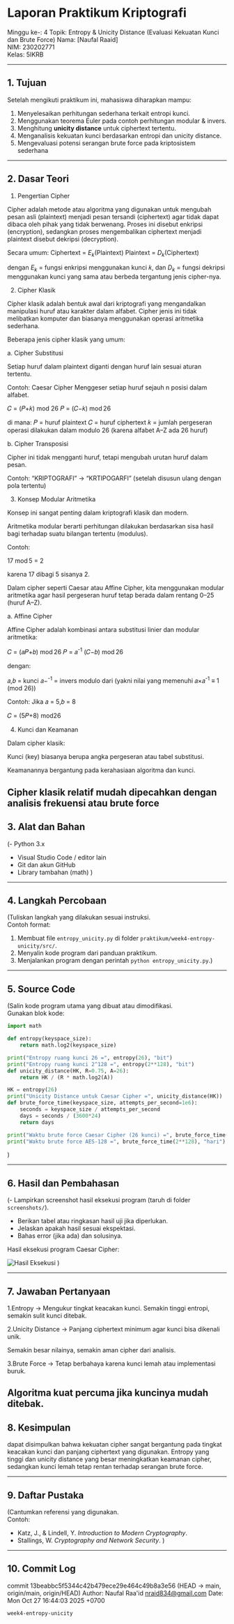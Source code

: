 # Laporan Praktikum Kriptografi
Minggu ke-: 4
Topik: Entropy & Unicity Distance (Evaluasi Kekuatan Kunci dan Brute Force) 
Nama: [Naufal Raaid]  
NIM: 230202771  
Kelas: 5IKRB 

---

## 1. Tujuan
Setelah mengikuti praktikum ini, mahasiswa diharapkan mampu:  
1. Menyelesaikan perhitungan sederhana terkait entropi kunci.  
2. Menggunakan teorema Euler pada contoh perhitungan modular & invers.  
3. Menghitung **unicity distance** untuk ciphertext tertentu.  
4. Menganalisis kekuatan kunci berdasarkan entropi dan unicity distance.  
5. Mengevaluasi potensi serangan brute force pada kriptosistem sederhana

---

## 2. Dasar Teori
1. Pengertian Cipher

Cipher adalah metode atau algoritma yang digunakan untuk mengubah pesan asli (plaintext) menjadi pesan tersandi (ciphertext) agar tidak dapat dibaca oleh pihak yang tidak berwenang.
Proses ini disebut enkripsi (encryption), sedangkan proses mengembalikan ciphertext menjadi plaintext disebut dekripsi (decryption).

Secara umum: Ciphertext = $E_k(\text{Plaintext})$ Plaintext = $D_k(\text{Ciphertext})$ 

dengan $E_k$ = fungsi enkripsi menggunakan kunci 𝑘, dan $D_k$ = fungsi dekripsi menggunakan kunci yang sama atau berbeda tergantung jenis cipher-nya.

2. Cipher Klasik

Cipher klasik adalah bentuk awal dari kriptografi yang mengandalkan manipulasi huruf atau karakter dalam alfabet. Cipher jenis ini tidak melibatkan komputer dan biasanya menggunakan operasi aritmetika sederhana.

Beberapa jenis cipher klasik yang umum:

a. Cipher Substitusi

Setiap huruf dalam plaintext diganti dengan huruf lain sesuai aturan tertentu.

Contoh: Caesar Cipher
Menggeser setiap huruf sejauh n posisi dalam alfabet.

𝐶 = (𝑃+𝑘) mod 26
𝑃 = (𝐶−𝑘) mod 26

di mana:
𝑃 = huruf plaintext
𝐶 = huruf ciphertext
𝑘 = jumlah pergeseran
operasi dilakukan dalam modulo 26 (karena alfabet A–Z ada 26 huruf)

b. Cipher Transposisi

Cipher ini tidak mengganti huruf, tetapi mengubah urutan huruf dalam pesan.

Contoh: “KRIPTOGRAFI” → “KRTIPOGARFI” (setelah disusun ulang dengan pola tertentu)

3. Konsep Modular Aritmetika

Konsep ini sangat penting dalam kriptografi klasik dan modern.

Aritmetika modular berarti perhitungan dilakukan berdasarkan sisa hasil bagi terhadap suatu bilangan tertentu (modulus).

Contoh:

17 mod 5 = 2

karena 17 dibagi 5 sisanya 2.

Dalam cipher seperti Caesar atau Affine Cipher, kita menggunakan modular aritmetika agar hasil pergeseran huruf tetap berada dalam rentang 0–25 (huruf A–Z).

a. Affine Cipher

Affine Cipher adalah kombinasi antara substitusi linier dan modular aritmetika:

𝐶 = (𝑎𝑃+𝑏) mod 26
𝑃 = 𝑎<sup>-1</sup> (𝐶−𝑏) mod 26

dengan:

𝑎,𝑏 = kunci
𝑎−<sup>-1</sup> = invers modulo dari 
(yakni nilai yang memenuhi 𝑎×𝑎<sup>-1</sup> ≡ 1 (mod 26))

Contoh:
Jika 𝑎 = 5,𝑏 = 8

𝐶 = (5𝑃+8) mod26

4. Kunci dan Keamanan

Dalam cipher klasik:

Kunci (key) biasanya berupa angka pergeseran atau tabel substitusi.

Keamanannya bergantung pada kerahasiaan algoritma dan kunci.

Cipher klasik relatif mudah dipecahkan dengan analisis frekuensi atau brute force
---

## 3. Alat dan Bahan
(- Python 3.x  
- Visual Studio Code / editor lain  
- Git dan akun GitHub  
- Library tambahan (math)  )

---

## 4. Langkah Percobaan
(Tuliskan langkah yang dilakukan sesuai instruksi.  
Contoh format:
1. Membuat file `entropy_unicity.py` di folder `praktikum/week4-entropy-unicity/src/`.
2. Menyalin kode program dari panduan praktikum.
3. Menjalankan program dengan perintah `python entropy_unicity.py`.)

---

## 5. Source Code
(Salin kode program utama yang dibuat atau dimodifikasi.  
Gunakan blok kode:

```python
import math

def entropy(keyspace_size):
    return math.log2(keyspace_size)

print("Entropy ruang kunci 26 =", entropy(26), "bit")
print("Entropy ruang kunci 2^128 =", entropy(2**128), "bit")
def unicity_distance(HK, R=0.75, A=26):
    return HK / (R * math.log2(A))

HK = entropy(26)
print("Unicity Distance untuk Caesar Cipher =", unicity_distance(HK))
def brute_force_time(keyspace_size, attempts_per_second=1e6):
    seconds = keyspace_size / attempts_per_second
    days = seconds / (3600*24)
    return days

print("Waktu brute force Caesar Cipher (26 kunci) =", brute_force_time(26), "hari")
print("Waktu brute force AES-128 =", brute_force_time(2**128), "hari")
```
)

---

## 6. Hasil dan Pembahasan
(- Lampirkan screenshot hasil eksekusi program (taruh di folder `screenshots/`).  
- Berikan tabel atau ringkasan hasil uji jika diperlukan.  
- Jelaskan apakah hasil sesuai ekspektasi.  
- Bahas error (jika ada) dan solusinya. 

Hasil eksekusi program Caesar Cipher:

![Hasil Eksekusi](screenshots/output.png)
)

---

## 7. Jawaban Pertanyaan
1.Entropy → Mengukur tingkat keacakan kunci.
Semakin tinggi entropi, semakin sulit kunci ditebak.

2.Unicity Distance → Panjang ciphertext minimum agar kunci bisa dikenali unik.

Semakin besar nilainya, semakin aman cipher dari analisis.

3.Brute Force → Tetap berbahaya karena kunci lemah atau implementasi buruk.

Algoritma kuat percuma jika kuncinya mudah ditebak.
---

## 8. Kesimpulan
dapat disimpulkan bahwa kekuatan cipher sangat bergantung pada tingkat keacakan kunci dan panjang ciphertext yang digunakan. Entropy yang tinggi dan unicity distance yang besar meningkatkan keamanan cipher, sedangkan kunci lemah tetap rentan terhadap serangan brute force.

---

## 9. Daftar Pustaka
(Cantumkan referensi yang digunakan.  
Contoh:  
- Katz, J., & Lindell, Y. *Introduction to Modern Cryptography*.  
- Stallings, W. *Cryptography and Network Security*.  )

---

## 10. Commit Log
commit 13beabbc5f5344c42b479ece29e464c49b8a3e56 (HEAD -> main, origin/main, origin/HEAD)
Author: Naufal Raa'id <nraid834@gmail.com>
Date:   Mon Oct 27 16:44:03 2025 +0700

    week4-entropy-unicity
```

